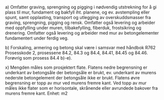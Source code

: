 a) Omfatter graving, sprengning og pigging i nødvendig utstrekning for å gi plass til mur, fundament og bakfyll iht. planene, og ev. avstempling eller spunt, samt opplasting, transport og utlegging av overskuddsmasser fra graving, sprengning, pigging og rensk. Omfatter også levering og arbeider med oppfylling under muren, tilbakefylling, fiberduk, frostsikring og drenering. Omfatter også levering og arbeider med mur av betongelementer fundamentert under ferdig veg.

b) Forskaling, armering og betong skal være i samsvar med håndbok R762 Prosesskode 2, prosessene 84.2, 84.3 og 84.4, 84.41, 84.45 og 84.46. Forøvrig som prosess 84.4 b)-e).

x) Mengden måles som prosjektert flate. Flatens nedre begrensning er underkant av betongsåle der betongsåle er brukt, ev. underkant av murens nederste betongelement der betongsåle ikke er brukt. Flatens øvre begrensning er topp av mur ved murens fremre kant. Ved topp av mur måles ikke flater som er horisontale, skrånende eller avrundede bakover fra murens fremre kant. Enhet: m2

